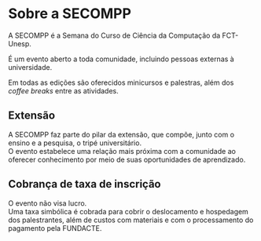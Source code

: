 # Sobre a SECOMPP

A SECOMPP é a Semana do Curso de Ciência da Computação da FCT-Unesp.

É um evento aberto a toda comunidade, incluindo pessoas externas à universidade.

Em todas as edições são oferecidos minicursos e palestras, além dos _coffee breaks_ entre as atividades.

## Extensão

A SECOMPP faz parte do pilar da extensão, que compõe, junto com o ensino e a pesquisa, o tripé universitário.  
O evento estabelece uma relação mais próxima com a comunidade ao oferecer conhecimento por meio de suas oportunidades de aprendizado.

## Cobrança de taxa de inscrição

O evento não visa lucro.  
Uma taxa simbólica é cobrada para cobrir o deslocamento e hospedagem dos palestrantes, além de custos com materiais e com o processamento do pagamento pela FUNDACTE.
